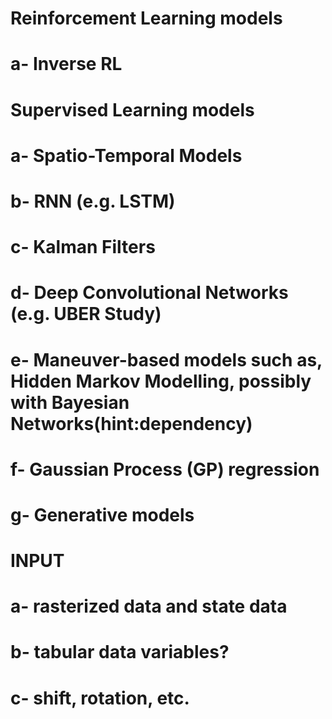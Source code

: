 # Reinforcement Learning models
 # a- Inverse RL
 
# Supervised Learning models
  # a- Spatio-Temporal Models
  # b- RNN (e.g. LSTM)
  # c- Kalman Filters
  # d- Deep Convolutional Networks (e.g. UBER Study)
  # e- Maneuver-based models such as, Hidden Markov Modelling, possibly with Bayesian Networks(hint:dependency)
  # f- Gaussian Process (GP) regression
  # g- Generative models
# INPUT
 # a- rasterized data and state data
 # b- tabular data variables?
 # c- shift, rotation, etc.

